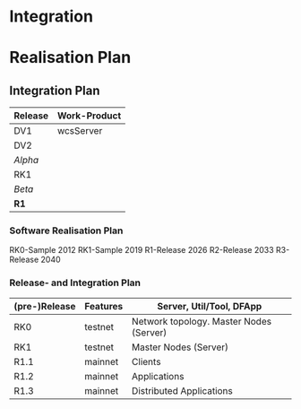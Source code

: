 # Integration

# Realisation Plan
## Integration Plan

| Release | Work-Product |
| --- | --- |
| DV1 | wcsServer |
| DV2 |  |
| *Alpha* | |
| RK1 | |
| *Beta*  | |
| __R1__  | |

### Software Realisation Plan
RK0-Sample 2012
RK1-Sample 2019
R1-Release 2026
R2-Release 2033
R3-Release 2040

### Release- and Integration Plan

| (pre-)Release | Features | Server, Util/Tool, DFApp |
| --- | --- | --- |
| RK0 | testnet | Network topology. Master Nodes (Server) |
| RK1 | testnet | Master Nodes (Server) |
| R1.1 | mainnet | Clients |
| R1.2 | mainnet | Applications |
| R1.3 | mainnet | Distributed Applications |
